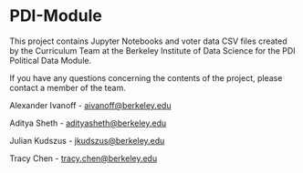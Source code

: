 # PDI-Module

This project contains Jupyter Notebooks and voter data CSV files created by the Curriculum Team at the Berkeley Institute of Data Science for the PDI Political Data Module.

If you have any questions concerning the contents of the project, please contact a member of the team.

Alexander Ivanoff - aivanoff@berkeley.edu

Aditya Sheth - adityasheth@berkeley.edu

Julian Kudszus - jkudszus@berkeley.edu

Tracy Chen - tracy.chen@berkeley.edu

